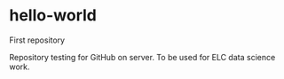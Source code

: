 # hello-world
First repository 

Repository testing for GitHub on server.  To be used for ELC data science work.
